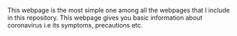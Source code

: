 This webpage is the most simple one among all the webpages that I include in this repository.
This webpage gives you basic information about coronavirus i.e its symptoms, precautions etc.